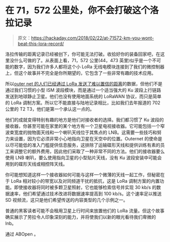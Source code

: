 # 在 71，572 公里处，你不会打破这个洛拉记录

> 原文：<https://hackaday.com/2018/02/22/at-71572-km-you-wont-beat-this-lora-record/>

洛拉传输的距离记录已经被创下，你可能无法打破。收拾好你的装备回家吧，在这里没什么可做的了。从表面上看，71，572 公里(44，473 英里)似乎是一个不可能的数字，因为我们许多人都将这个小 LoRa 无线电模块连接到了我们的微控制器上，但这个故事并不完全是你所期望的，它包含了一些非常有趣的技术应用。

所以[outer net 的人们已经通过 LoRa 发送了难以置信的距离](https://store.outernet.is/blogs/the-official-outernet-blog/world-record)的数据，但他们不是通过我们习惯的小型 ISM 波段模块，而是通过一个适当强大的 Ku 波段上行链路发送到地球静止卫星。他们也没有使用地面系统的 LoRaWAN 协议，而只是简单的 LoRa 调制方案。所以它不能直接与陆地记录相比，比如我们去年报道的 702 公里的 T2 T3，他们是第一个承认这一点的。

他们的成就变得特别有趣的地方是他们对接收者的选择。我们都习惯了 Ku 波段的接收器，你甚至可能在家里的某个地方有一个卫星电视接收器。它可能包括一个窄波束宽度的抛物面天线和一个喇叭天线位于其焦点的 LNB。这需要一些技巧和努力来设置，因为它必须非常小心地指向卫星在天空中的位置。Outernet 的使命是以尽可能低的准入门槛提供信息服务，这排除了运输碟形天线和提供训练有素的员工来调整它的额外费用，因此他们采取了一种非常不同的方法。他们的接收器要么使用 LNB 喇叭，要么使用指向卫星的小型贴片天线，没有 Ku 波段安装中可能会用到的碟形天线或相控阵天线。

你可能想知道这样一个接收器如何可能与这样一个微薄的天线一起工作，但秘密在于 LoRa 相对较小的带宽以及对同频道干扰的抵抗，这是 LoRa 调制方案的内置功能。即使接收器将同时被多颗卫星照射，它也能够检索信号并实现 30 kb/s 的数据速率，他们希望通过技术改进将数据速率提高到 100 kb/s。这个速率足以推送 SD 视频流，这只是他们希望传送的内容类型的几个示例之一。

普通的黑客读者可能不会租用卫星上行时间来放置他们的 LoRa 流量。但这个故事确实展示了劳拉令人印象深刻的能力，并将使我们以新的眼光看待我们卑微的 lnb。

通过 ABOpen 。